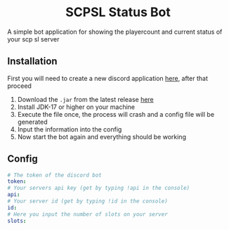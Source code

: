 <h1 align="center">SCPSL Status Bot</h1>

A simple bot application for showing the playercount and current status of your scp sl server

## Installation
First you will need to create a new discord application [here](https://discord.com/developers/applications), after that proceed

1. Download the `.jar` from the latest release [here](https://github.com/Vxrpenter/SCPStatusBot/releases)
2. Install JDK-17 or higher on your machine
3. Execute the file once, the process will crash and a config file will be generated
4. Input the information into the config
5. Now start the bot again and everything should be working

## Config

```yaml
# The token of the discord bot
token:
# Your servers api key (get by typing !api in the console)
api:
# Your server id (get by typing !id in the console)
id:
# Here you input the number of slots on your server
slots:
```
